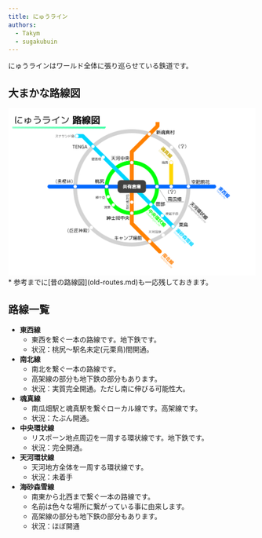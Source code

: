 ```yaml
---
title: にゅうライン
authors:
  - Takym
  - sugakubuin
---
```

にゅうラインはワールド全体に張り巡らせている鉄道です。

## 大まかな路線図
<img src="2019-09-17-route-map.png" alt="大まかな路線図" title="2019/09/17 の路線図" width="512" />
* 参考までに[昔の路線図](old-routes.md)も一応残しておきます。

## 路線一覧
* **東西線**
	* 東西を繋ぐ一本の路線です。地下鉄です。
	* 状況：桃尻～駅名未定(元栗鳥)間開通。
* **南北線**
	* 南北を繋ぐ一本の路線です。
	* 高架線の部分も地下鉄の部分もあります。
	* 状況：実質完全開通。ただし南に伸びる可能性大。
* **魂真線**
	* 南瓜畑駅と魂真駅を繋ぐローカル線です。高架線です。
	* 状況：たぶん開通。
* **中央環状線**
	* リスポーン地点周辺を一周する環状線です。地下鉄です。
	* 状況：完全開通。
* **天河環状線**
	* 天河地方全体を一周する環状線です。
	* 状況：未着手
* **海砂森雪線**
	* 南東から北西まで繋ぐ一本の路線です。
	* 名前は色々な場所に繋がっている事に由来します。
	* 高架線の部分も地下鉄の部分もあります。
	* 状況：ほぼ開通
